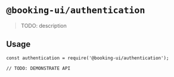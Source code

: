# `@booking-ui/authentication`

> TODO: description

## Usage

```
const authentication = require('@booking-ui/authentication');

// TODO: DEMONSTRATE API
```
